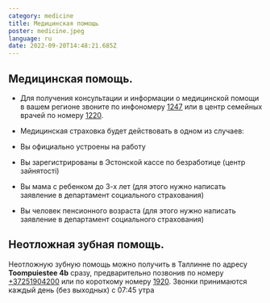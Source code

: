 ```yaml
---
category: medicine
title: Медицинская помощь
poster: medicine.jpeg
language: ru
date: 2022-09-20T14:48:21.685Z
---
```


## Медицинская помощь.

- Для получения консультации и информации о медицинской помощи в вашем регионе
  звоните по инфономеру [1247](1247) или в центр семейных врачей по номеру
  [1220](1220).

- Медицинская страховка будет действовать в одном из случаев:

- Вы официально устроены на работу

- Вы зарегистрированы в Эстонской кассе по безработице (центр зайнятості)

- Вы мама с ребенком до 3-х лет (для этого нужно написать заявление в
  департамент социального страхования)

- Вы человек пенсионного возраста (для этого нужно написать заявление в
  департамент социального страхования)

## Неотложная зубная помощь.

Неотложную зубную помощь можно получить в Таллинне по адресу **Toompuiestee 4b**
сразу, предварительно позвонив по номеру [+37251904200](+37251904200) или по
короткому номеру [1920](1920). Звонки принимаются каждый день (без выходных) с
07:45 утра
